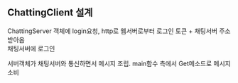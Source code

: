 ﻿## ChattingClient 설계

ChattingServer 객체에 login요청, http로 웹서버로부터 로그인 토큰 + 채팅서버 주소 받아옴  
채팅서버에 로그인  

서버객체가 채팅서버와 통신하면서 메시지 조립. main함수 측에서 Get메소드로 메시지 소비